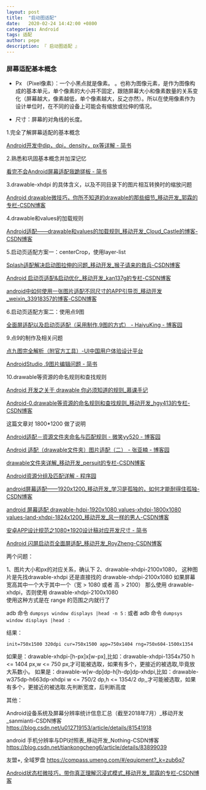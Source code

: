 ```yaml
---
layout: post
title:  "启动图适配"
date:   2020-02-24 14:42:00 +0800
categories: Android
tags: 适配
author: pepe
description: 『 启动图适配 』
---
```


### **屏幕适配基本概念**

* Px （Pixel像素）：一个小黑点就是像素。
	。也称为图像元素，是作为图像构成的基本单元，单个像素的大小并不固定，跟随屏幕大小和像素数量的关系变化（屏幕越大，像素越低，单个像素越大，反之亦然）。所以在使用像素作为设计单位时，在不同的设备上可能会有缩放或拉伸的情况。
	
* 尺寸：屏幕的对角线的长度。



1.完全了解屏幕适配的基本概念

[Android开发中dip，dpi，density，px等详解 - 简书](https://www.jianshu.com/p/cd66b7e01d4a/)

2.熟悉和巩固基本概念并加深记忆

[看完不会Android屏幕适配我跪搓板 - 简书](https://www.jianshu.com/p/5678f23faed3)

3.drawable-xhdpi 的具体含义，以及不同目录下的图片相互转换时的缩放问题

[Android drawable微技巧，你所不知道的drawable的那些细节_移动开发_郭霖的专栏-CSDN博客](https://blog.csdn.net/guolin_blog/article/details/50727753)

4.drawable和values的加载规则

[Android适配——drawable和values的加载规则_移动开发_Cloud_Castle的博客-CSDN博客](https://blog.csdn.net/cloud_castle/article/details/52313858)

5.启动页适配方案一：centerCrop，使用layer-list

[Splash适配解决启动图拉伸的问题_移动开发_猴子请来的救兵-CSDN博客](https://blog.csdn.net/aa464971/article/details/86692198)

[Android 启动页适配&启动优化_移动开发_kan137g的专栏-CSDN博客](https://blog.csdn.net/kan137g/article/details/86617122)

[android中如何使用一张图片适配不同尺寸的APP引导页_移动开发_weixin_33918357的博客-CSDN博客](https://blog.csdn.net/weixin_33918357/article/details/89871091)

6.启动页适配方案二：使用点9图

[全面屏适配以及启动页适配（采用制作.9图的方式） - HaiyuKing - 博客园](https://www.cnblogs.com/whycxb/p/9737613.html)

9.点9的制作及相关问题

[点九图完全解析（附官方工具）-UI中国用户体验设计平台](https://www.ui.cn/detail/290941.html)

[AndroidStudio .9图片编辑问题 - 简书](https://www.jianshu.com/p/b9757830fa6a)

10.drawable等资源的命名规则和查找规则


[Android 开发之关于 drawable 你必须知道的规则_慕课手记](https://www.imooc.com/article/42283)

[Android-0.drawable等资源的命名规则和查找规则_移动开发_hgy413的专栏-CSDN博客](https://blog.csdn.net/hgy413/article/details/85263355)

这篇文章对 1800*1200 做了说明

[Android适配－资源文件夹命名与匹配规则 - 微笑yy520 - 博客园](https://www.cnblogs.com/weixiao870428/p/3503607.html)

[Android 适配（drawable文件夹）图片适配（二） - 张亚楠 - 博客园](https://www.cnblogs.com/huihuizhang/p/9473698.html)

[drawable文件夹详解_移动开发_persuit的专栏-CSDN博客](https://blog.csdn.net/persuit/article/details/7663574)

[Android资源分组及匹配详解 - 程序园](http://www.voidcn.com/article/p-vxmeddmr-bpc.html)

[android屏幕适配——1920x1200_移动开发_学习是孤独的，如何才能耐得住孤独-CSDN博客](https://blog.csdn.net/yljme/article/details/40071593?depth_1-utm_source=distribute.pc_relevant.none-task&utm_source=distribute.pc_relevant.none-task)

[android 屏幕适配 drawable-hdpi-1920x1080 values-xhdpi-1800x1080 values-land-xhdpi-1824x1200_移动开发_风一样的男人-CSDN博客](https://blog.csdn.net/a2241076850/article/details/52535351)

[安卓APP设计规范之1080*1920设计稿对应开发尺寸 - 简书](https://www.jianshu.com/p/f79371f137c5)

[Android 闪屏启动页全面屏适配_移动开发_RoyZheng-CSDN博客](https://blog.csdn.net/Zheng_Jiao/article/details/94010893)

两个问题：

1、图片大小和px的对应关系，确认下
2、drawable-xhdpi-2100x1080，
		这种图片是先找drawable-xhdpi
		还是直接找的 drawable-xhdpi-2100x1080
		如果屏幕宽高其中一个大于其中一个（宽 > 1080 或者 高 > 2100）
		那么使用 drawable-xhdpi，否则使用 drawable-xhdpi-2100x1080   
		使用这种方式是在  range 的范围之内就行了
		
adb 命令  `dumpsys window displays |head -n 5` :
或者 
adb 命令  `dumpsys window displays |head ` :

结果：
```
init=750x1500 320dpi cur=750x1500 app=750x1404 rng=750x604-1500x1354
```

如果是：drawable-xhdpi-[h-px]x[w-px],比如：drawable-xhdpi-1354x750
h <= 1404 px,w <= 750 px,才可能被选取，如果有多个，更接近的被选取,毕竟放大系数小。
如果是：drawable-w[w-dp]dp-h[h-dp]dp-xhdpi,比如：drawable-w375dp-h663dp-xhdpi
w <= 750/2 dp,h <= 1354/2 dp,,才可能被选取，如果有多个，更接近的被选取.先判断宽度，后判断高度



其他：

Android设备系统及屏幕分辨率统计信息汇总（截至2018年7月）_移动开发_sanmianti-CSDN博客
https://blog.csdn.net/u012719153/article/details/81541918

android 手机分辨率与DPI对照表_移动开发_Nothing-CSDN博客
https://blog.csdn.net/tiankongcheng6/article/details/83899039

友盟+, 全域罗盘
https://compass.umeng.com/#/equipment?_k=zub6q7

[Android状态栏微技巧，带你真正理解沉浸式模式_移动开发_郭霖的专栏-CSDN博客](https://blog.csdn.net/guolin_blog/article/details/51763825)

